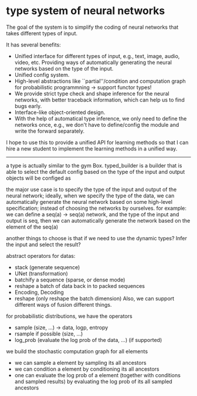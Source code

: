 # type system of neural networks

The goal of the system is to simplify the coding of neural networks that takes different types of input.

It has several benefits:
- Unified interface for different types of input, e.g., text, image, audio, video, etc. Providing ways of automatically generating the neural networks based on the type of the input.
- Unified config system.
- High-level abstractions like ``partial''/condition and computation graph for probabilistic programmning -> support functor types!
- We provide strict type check and shape inference for the neural networks, with better traceback information, which can help us to find bugs early.
- Interface-like object-oriented design. 
- With the help of automatical type inference, we only need to define the networks once, e.g., we don't have to define/config the module and write the forward separately.

I hope to use this to provide a unified API for learning methods so that I can hire a new student to implement the learning methods in a unified way.

----

a type is actually similar to the gym Box. typed_builder is a builder that is able to select the default config based on the type of the input and output 
objects will be configed as 


the major use case is to specify the type of the input and output of the neural network; ideally, when we specify the type of the data, we can automatically generate the neural network based on some high-level specification; instead of choosing the networks by ourselves.
for example: we can define a seq(a) -> seq(a) network, and the type of the input and output is seq, then we can automatically generate the network based on the element of the seq(a)

another things to choose is that if we need to use the dynamic types? Infer the input and select the result? 


abstract operators for datas:
  - stack (generate sequence)
  - UNet (transformation)
  - batchify a sequence (sparse, or dense mode)
  - reshape a batch of data back in to packed sequences
  - Encoding, Decoding
  - reshape (only reshape the batch dimension)
 Also, we can support different ways of fusion different things. 


for probabilistic distributions, we have the operators
  - sample (size, ...) -> data, logp, entropy
  - rsample if possible (size, ...)
  - log_prob (evaluate the log prob of the data, ...) (if supported)

we build the stochastic computation graph for all elements
  - we can sample a element by sampling its all ancestors
  - we can condition a element by conditioning its all ancestors
  - one can evaluate the log prob of a element (together with conditions and sampled results) by evaluating the log prob of its all sampled ancestors